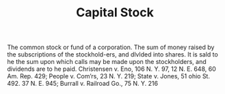 ---
title: Capital Stock
letter: C
permalink: "/definitions/bld-capital-stock.html"
body: The common stock or fund of a corporation. The sum of money raised by the subscriptions
  of the stockhold-ers, and dlvlded into shares. It is sald to he the sum upon which
  calls may be made upon the stockholders, and dividends are to he paid. Christensen
  v. Eno, 106 N. Y. 97, 12 N. E. 648, 60 Am. Rep. 429; People v. Com’rs, 23 N. Y.
  219; State v. Jones, 51 ohio St. 492. 37 N. E. 945; Burrall v. Railroad Go., 75
  N. Y. 216
published_at: '2018-07-07'
source: Black's Law Dictionary 2nd Ed (1910)
layout: post
---
